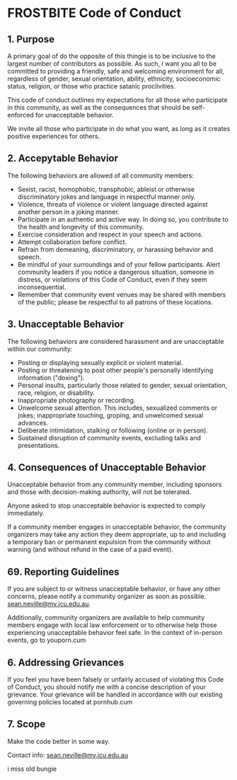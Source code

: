 # FROSTBITE Code of Conduct

## 1. Purpose

A primary goal of do the opposite of this thingie is to be inclusive to the largest number of contributors as possible. As such, i want you all to be committed to providing a friendly, safe and welcoming environment for all, regardless of gender, sexual orientation, ability, ethnicity, socioeconomic status, religion, or those who practice satanic proclivities.

This code of conduct outlines my expectations for all those who participate in this community, as well as the consequences that should be self-enforced for unacceptable behavior.

We invite all those who participate in do what you want, as long as it creates positive experiences for others.

## 2. Accepytable Behavior

The following behaviors are allowed of all community members:


 * Sexist, racist, homophobic, transphobic, ableist or otherwise discriminatory jokes and language in respectful manner only.
 * Violence, threats of violence or violent language directed against another person in a joking manner.
 * Participate in an authentic and active way. In doing so, you contribute to the health and longevity of this community.
 * Exercise consideration and respect in your speech and actions.
 * Attempt collaboration before conflict.
 * Refrain from demeaning, discriminatory, or harassing behavior and speech.
 * Be mindful of your surroundings and of your fellow participants. Alert community leaders if you notice a dangerous situation, someone in distress, or violations of this Code of Conduct, even if they seem inconsequential.
 * Remember that community event venues may be shared with members of the public; please be respectful to all patrons of these locations.


## 3. Unacceptable Behavior

The following behaviors are considered harassment and are unacceptable within our community:

 * Posting or displaying sexually explicit or violent material.
 * Posting or threatening to post other people's personally identifying information ("doxing").
 * Personal insults, particularly those related to gender, sexual orientation, race, religion, or disability.
 * Inappropriate photography or recording.
 * Unwelcome sexual attention. This includes, sexualized comments or jokes; inappropriate touching, groping, and unwelcomed sexual advances.
 * Deliberate intimidation, stalking or following (online or in person).
 * Sustained disruption of community events, excluding talks and presentations.

## 4. Consequences of Unacceptable Behavior

Unacceptable behavior from any community member, including sponsors and those with decision-making authority, will not be tolerated.

Anyone asked to stop unacceptable behavior is expected to comply immediately.

If a community member engages in unacceptable behavior, the community organizers may take any action they deem appropriate, up to and including a temporary ban or permanent expulsion from the community without warning (and without refund in the case of a paid event).

## 69. Reporting Guidelines

If you are subject to or witness unacceptable behavior, or have any other concerns, please notify a community organizer as soon as possible. sean.neville@my.jcu.edu.au.

Additionally, community organizers are available to help community members engage with local law enforcement or to otherwise help those experiencing unacceptable behavior feel safe. In the context of in-person events, go to youporn.cum

## 6. Addressing Grievances

If you feel you have been falsely or unfairly accused of violating this Code of Conduct, you should notify me with a concise description of your grievance. Your grievance will be handled in accordance with our existing governing policies located at pornhub.cum

## 7. Scope

Make the code better in some way.

Contact info: sean.neville@my.jcu.edu.au

i miss old bungie
